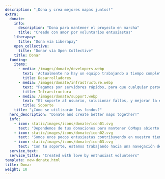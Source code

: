 ```yaml
---
description: "¡Dona y crea mejores mapas juntos!"
extra:
  donate:
    info:
      description: "Dona para mantener el proyecto en marcha"
      title: "Creado con amor por voluntarios entusiastas"
    liberapay:
      title: "Dona vía Liberapay"
    open_collective:
      title: "Donar vía Open Collective"
    title: Donar
  funding:
    items:
      - media: /images/donate/developers.webp
        text: 'Actualmente no hay un equipo trabajando a tiempo completo en el desarrollo de nuevas funcionalidades y mejora del servicio. Para una evolución constante del producto, se necesita un equipo "core".'
        title: Desarrolladores
      - media: /images/donate/infrastructure.webp
        text: "Pagamos por servidores rápidos, para que cualquier persona del mundo pueda descargar gratis actualizaciones del mapa sin retardos. Las transferencias de datos de mapas son cientos de TeraBytes al mes, y la cantidad sigue creciendo."
        title: Infraestructura
      - media: /images/donate/support.webp
        text: "El soporte al usuario, solucionar fallos, y mejorar la estabilidad de la aplicación son nuestras principales prioridades. La lista de solicitudes y los informes de fallos aumentan cada día, y hay muchas solicitudes de soporte a las que responder en la App Store, en Google Play, y en correos electrónicos de solicitud de ayuda."
        title: Soporte
    title: "¿Cómo se utilizarán los fondos?"
  hero_description: "Donate and create better maps together!"
  info:
    - icon: static/images/icons/donate/icon01.svg
      text: "Dependemos de tus donaciones para mantener CoMaps abierto y libre"
    - icon: static/images/icons/donate/icon02.svg
      text: "Somos unos pocos entusiastas contribuyendo en nuestro tiempo libre. Amamos lo que hacemos, y amamos a nuestros usuarios"
    - icon: static/images/icons/donate/icon03.svg
      text: "Con tu soporte, estamos trabajando hacia una navegación de mapas enfocada a la privacidad, que es la opción preferida en el mercado"
  service_text:
  service_title: "Created with love by enthusiast volunteers"
template: new-donate.html
title: Donar
weight: 10
---
```


